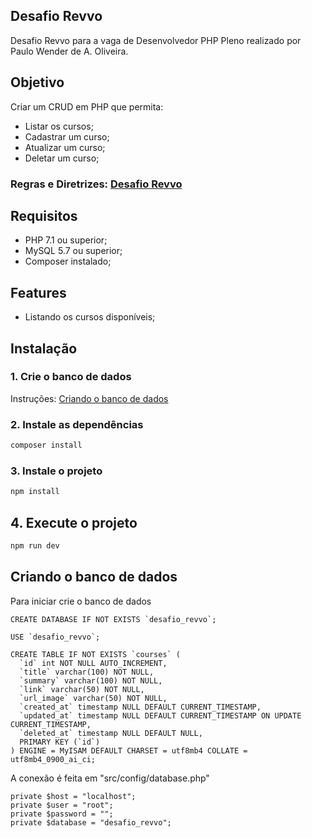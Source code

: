 ## Desafio Revvo

Desafio Revvo para a vaga de Desenvolvedor PHP Pleno realizado por Paulo Wender de A. Oliveira.

## Objetivo
Criar um CRUD em PHP que permita:
- Listar os cursos;
- Cadastrar um curso;
- Atualizar um curso;
- Deletar um curso;

### Regras e Diretrizes: [Desafio Revvo](https://bitbucket.org/leolearningbrasil/desafio-revvo/src/master/)

## Requisitos
- PHP 7.1 ou superior;
- MySQL 5.7 ou superior;
- Composer instalado;

## Features

- Listando os cursos disponíveis;

## Instalação

### 1. Crie o banco de dados
Instruções: [Criando o banco de dados](#criando-o-banco-de-dados)


### 2. Instale as dependências
```bash
composer install
```

### 3. Instale o projeto
```bash
npm install
```

## 4. Execute o projeto
```bash
npm run dev
```

## Criando o banco de dados

Para iniciar crie o banco de dados

    CREATE DATABASE IF NOT EXISTS `desafio_revvo`;

    USE `desafio_revvo`;

    CREATE TABLE IF NOT EXISTS `courses` (
      `id` int NOT NULL AUTO_INCREMENT,
      `title` varchar(100) NOT NULL,
      `summary` varchar(100) NOT NULL,
      `link` varchar(50) NOT NULL,
      `url_image` varchar(50) NOT NULL,
      `created_at` timestamp NULL DEFAULT CURRENT_TIMESTAMP,
      `updated_at` timestamp NULL DEFAULT CURRENT_TIMESTAMP ON UPDATE CURRENT_TIMESTAMP,
      `deleted_at` timestamp NULL DEFAULT NULL,
      PRIMARY KEY (`id`)
    ) ENGINE = MyISAM DEFAULT CHARSET = utf8mb4 COLLATE = utf8mb4_0900_ai_ci;

A conexão é feita em "src/config/database.php"

    private $host = "localhost";
    private $user = "root";
    private $password = "";
    private $database = "desafio_revvo";